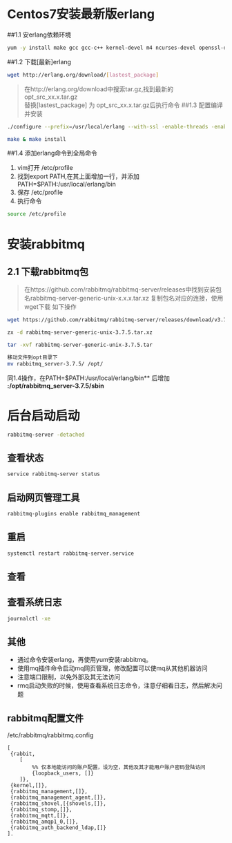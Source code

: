 # Centos7安装最新版erlang

##1.1 安erlang依赖环境
```bash
yum -y install make gcc gcc-c++ kernel-devel m4 ncurses-devel openssl-devel unixODBC-devel
```
##1.2 下载[最新]erlang
```bash
wget http://erlang.org/download/[lastest_package]
```
> 在http://erlang.org/download中搜索tar.gz,找到最新的opt_src_xx.x.tar.gz  
> 替换[lastest_package] 为 opt_src_xx.x.tar.gz后执行命令
##1.3 配置编译并安装
```bash
./configure --prefix=/usr/local/erlang --with-ssl -enable-threads -enable-smmp-support -enable-kernel-poll --enable-hipe --without-javac
```
```bash
make & make install
```

##1.4 添加erlang命令到全局命令
1. vim打开 /etc/profile
2. 找到export PATH,在其上面增加一行，并添加PATH=$PATH:/usr/local/erlang/bin
3. 保存 /etc/profile
4. 执行命令
```bash
source /etc/profile
```


# 安装rabbitmq
## 2.1 下载rabbitmq包

> 在https://github.com/rabbitmq/rabbitmq-server/releases中找到安装包名rabbitmq-server-generic-unix-x.x.x.tar.xz
> 复制包名对应的连接，使用wget下载
如下操作
```bash
wget https://github.com/rabbitmq/rabbitmq-server/releases/download/v3.7.5/rabbitmq-server-generic-unix-3.7.5.tar.xz

zx -d rabbitmq-server-generic-unix-3.7.5.tar.xz

tar -xvf rabbitmq-server-generic-unix-3.7.5.tar

移动文件到opt目录下
mv rabbitmq_server-3.7.5/ /opt/
```

同1.4操作，在PATH=$PATH:/usr/local/erlang/bin** 后增加 **:/opt/rabbitmq_server-3.7.5/sbin**

# 后台启动启动
```bash
rabbitmq-server -detached
```

## 查看状态
```bash
service rabbitmq-server status
```

## 启动网页管理工具
```bash
rabbitmq-plugins enable rabbitmq_management
```

## 重启
```bash
systemctl restart rabbitmq-server.service
```

## 查看
## 查看系统日志
```bash
journalctl -xe
```

## 其他
- 通过命令安装erlang，再使用yum安装rabbitmq。
- 使用mq插件命令启动mq网页管理，修改配置可以使mq从其他机器访问
- 注意端口限制，以免外部及其无法访问
- rmq启动失败的时候，使用查看系统日志命令，注意仔细看日志，然后解决问题

## rabbitmq配置文件
/etc/rabbitmq/rabbitmq.config
```
[
 {rabbit,
    [
        %% 仅本地能访问的账户配置，设为空，其他及其才能用户账户密码登陆访问
        {loopback_users, []}    
    ]},
 {kernel,[]},
 {rabbitmq_management,[]},
 {rabbitmq_management_agent,[]},
 {rabbitmq_shovel,[{shovels,[]},
 {rabbitmq_stomp,[]},
 {rabbitmq_mqtt,[]},
 {rabbitmq_amqp1_0,[]},
 {rabbitmq_auth_backend_ldap,[]}
].
```
